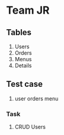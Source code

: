 # Team JR

## Tables
1. Users
2. Orders
3. Menus
4. Details


## Test case
1. user orders menu 


### Task
1. CRUD Users

